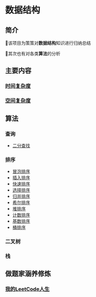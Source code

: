 数据结构
====

简介
----
💌该项目为策策对**数据结构**知识进行归纳总结

💌其次也有对各类**算法**的分析

主要内容
----

### [时间复杂度][time]

### [空间复杂度][space]

[time]:https://github.com/occlive/DataStructure/blob/master/1.%20%E5%9F%BA%E7%A1%80%E6%A6%82%E5%BF%B5/%E6%97%B6%E9%97%B4%E5%A4%8D%E6%9D%82%E5%BA%A6.md
[space]:https://github.com/occlive/DataStructure/blob/master/1.%20%E5%9F%BA%E7%A1%80%E6%A6%82%E5%BF%B5/%E7%A9%BA%E9%97%B4%E5%A4%8D%E6%9D%82%E5%BA%A6.md


算法
----
### 查询
* [二分查找][binary]

[binary]:https://github.com/occlive/DataStructure/blob/master/2.%20%E6%9F%A5%E8%AF%A2/%E4%BA%8C%E5%88%86%E6%9F%A5%E6%89%BE%E6%B3%95.md

### 排序
* [冒泡排序][sort_bubble]
* [插入排序][sort_insert]
* [快速排序][sort_quick]
* [选择排序][sort_select]
* [归并排序][sort_merge]
* [希尔排序][sort_shell]
* [堆排序][sort_heap]
* [计数排序][sort_count]
* [基数排序][sort_radix]
* [桶排序][sort_bucket]

[sort_bubble]:https://github.com/occlive/DataStructure/blob/master/3.%20%E6%8E%92%E5%BA%8F/%E5%86%92%E6%B3%A1%E6%8E%92%E5%BA%8F.md
[sort_insert]:https://github.com/occlive/DataStructure/blob/master/3.%20%E6%8E%92%E5%BA%8F/%E6%8F%92%E5%85%A5%E6%8E%92%E5%BA%8F.md
[sort_quick]:https://github.com/occlive/DataStructure/blob/master/3.%20%E6%8E%92%E5%BA%8F/%E5%BF%AB%E9%80%9F%E6%8E%92%E5%BA%8F.md
[sort_select]:https://github.com/occlive/DataStructure/blob/master/3.%20%E6%8E%92%E5%BA%8F/%E9%80%89%E6%8B%A9%E6%8E%92%E5%BA%8F.md
[sort_merge]:https://github.com/occlive/DataStructure/blob/master/3.%20%E6%8E%92%E5%BA%8F/%20%E5%BD%92%E5%B9%B6%E6%8E%92%E5%BA%8F.md
[sort_shell]:https://github.com/occlive/DataStructure/blob/master/3.%20%E6%8E%92%E5%BA%8F/%E5%B8%8C%E5%B0%94%E6%8E%92%E5%BA%8F.md
[sort_heap]:www.baidu.com
[sort_count]:https://github.com/occlive/DataStructure/blob/master/3.%20%E6%8E%92%E5%BA%8F/%E8%AE%A1%E6%95%B0%E6%8E%92%E5%BA%8F.md
[sort_radix]:www.baidu.com
[sort_bucket]:https://github.com/occlive/DataStructure/blob/master/3.%20%E6%8E%92%E5%BA%8F/%E6%A1%B6%E6%8E%92%E5%BA%8F.md

### 二叉树


### 栈


做题家涵养修炼
----

### [我的LeetCode人生][leetcodelife]

[leetcodelife]:https://github.com/occlive/LeetCode_Java

